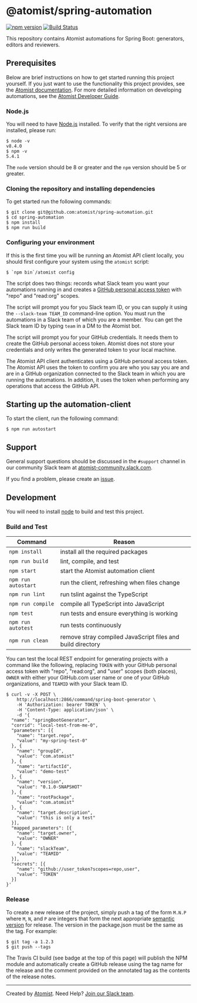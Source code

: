 # @atomist/spring-automation

[![npm version](https://badge.fury.io/js/%40atomist%2Fspring-automation.svg)](https://badge.fury.io/js/%40atomist%2Fspring-automation)
[![Build Status](https://travis-ci.org/atomist/spring-automation.svg?branch=master)](https://travis-ci.org/atomist/spring-automation)

This repository contains Atomist automations for Spring Boot:
generators, editors and reviewers.

## Prerequisites

Below are brief instructions on how to get started running this
project yourself.  If you just want to use the functionality this
project provides, see the [Atomist documentation][docs].  For more
detailed information on developing automations, see
the [Atomist Developer Guide][dev].

[docs]: https://docs.atomist.com/ (Atomist User Guide)
[dev]: https://docs.atomist.com/developer/ (Atomist Developer Guide)

### Node.js

You will need to have [Node.js][node] installed.  To verify that the
right versions are installed, please run:

```
$ node -v
v8.4.0
$ npm -v
5.4.1
```

The `node` version should be 8 or greater and the `npm` version should
be 5 or greater.

[node]: https://nodejs.org/ (Node.js)

### Cloning the repository and installing dependencies

To get started run the following commands:

```
$ git clone git@github.com:atomist/spring-automation.git
$ cd spring-automation
$ npm install
$ npm run build
```

### Configuring your environment

If this is the first time you will be running an Atomist API client
locally, you should first configure your system using the `atomist`
script:

```
$ `npm bin`/atomist config
```

The script does two things: records what Slack team you want your
automations running in and creates
a [GitHub personal access token][token] with "repo" and "read:org"
scopes.

The script will prompt you for you Slack team ID, or you can supply it
using the `--slack-team TEAM_ID` command-line option.  You must run
the automations in a Slack team of which you are a member.  You can
get the Slack team ID by typing `team` in a DM to the Atomist bot.

The script will prompt you for your GitHub credentials.  It needs them
to create the GitHub personal access token.  Atomist does not store
your credentials and only writes the generated token to your local
machine.

The Atomist API client authenticates using a GitHub personal access
token.  The Atomist API uses the token to confirm you are who you say
you are and are in a GitHub organization connected to the Slack team
in which you are running the automations.  In addition, it uses the
token when performing any operations that access the GitHub API.

[token]: https://github.com/settings/tokens (GitHub Personal Access Tokens)

## Starting up the automation-client

To start the client, run the following command:

```
$ npm run autostart
```

## Support

General support questions should be discussed in the `#support`
channel in our community Slack team
at [atomist-community.slack.com][slack].

If you find a problem, please create an [issue][].

[issue]: https://github.com/atomist/spring-automation/issues

## Development

You will need to install [node][] to build and test this project.

### Build and Test

Command | Reason
------- | ------
`npm install` | install all the required packages
`npm run build` | lint, compile, and test
`npm start` | start the Atomist automation client
`npm run autostart` | run the client, refreshing when files change
`npm run lint` | run tslint against the TypeScript
`npm run compile` | compile all TypeScript into JavaScript
`npm test` | run tests and ensure everything is working
`npm run autotest` | run tests continuously
`npm run clean` | remove stray compiled JavaScript files and build directory

You can test the local REST endpoint for generating projects with a
command like the following, replacing `TOKEN` with your GitHub
personal access token with "repo", "read:org", and "user" scopes (both
places), `OWNER` with either your GitHub.com user name or one of your
GitHub organizations, and `TEAMID` with your Slack team ID.

```
$ curl -v -X POST \
    http://localhost:2866/command/spring-boot-generator \
    -H 'Authorization: bearer TOKEN' \
    -H 'Content-Type: application/json' \
    -d '{
  "name": "springBootGenerator",
  "corrid": "local-test-from-me-0",
  "parameters": [{
    "name": "target.repo",
    "value": "my-spring-test-0"
  }, {
    "name": "groupId",
    "value": "com.atomist"
  }, {
    "name": "artifactId",
    "value": "demo-test"
  }, {
    "name": "version",
    "value": "0.1.0-SNAPSHOT"
  }, {
    "name": "rootPackage",
    "value": "com.atomist"
  }, {
    "name": "target.description",
    "value": "this is only a test"
  }],
  "mapped_parameters": [{
    "name": "target.owner",
    "value": "OWNER"
  }, {
    "name": "slackTeam",
    "value": "TEAMID"
  }],
  "secrets": [{
    "name": "github://user_token?scopes=repo,user",
    "value": "TOKEN"
  }]
}'
```

### Release

To create a new release of the project, simply push a tag of the form
`M.N.P` where `M`, `N`, and `P` are integers that form the next
appropriate [semantic version][semver] for release.  The version in
the package.json must be the same as the tag.  For example:

[semver]: http://semver.org

```
$ git tag -a 1.2.3
$ git push --tags
```

The Travis CI build (see badge at the top of this page) will publish
the NPM module and automatically create a GitHub release using the tag
name for the release and the comment provided on the annotated tag as
the contents of the release notes.

---

Created by [Atomist][atomist].
Need Help?  [Join our Slack team][slack].

[atomist]: https://atomist.com/ (Atomist - Development Automation)
[slack]: https://join.atomist.com (Atomist Community Slack)
